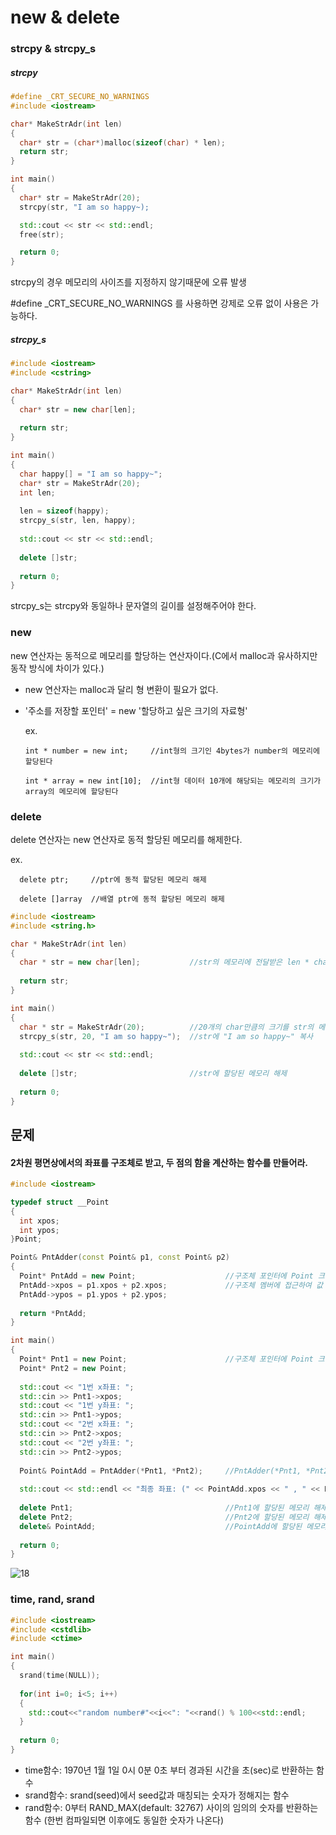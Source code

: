 # new & delete

### strcpy & strcpy_s

##### strcpy
```C++
#define _CRT_SECURE_NO_WARNINGS
#include <iostream>

char* MakeStrAdr(int len)
{
  char* str = (char*)malloc(sizeof(char) * len);
  return str;
}

int main()
{
  char* str = MakeStrAdr(20);
  strcpy(str, "I am so happy~);

  std::cout << str << std::endl;
  free(str);

  return 0;
}
```
strcpy의 경우 메모리의 사이즈를 지정하지 않기때문에 오류 발생

#define _CRT_SECURE_NO_WARNINGS 를 사용하면 강제로 오류 없이 사용은 가능하다.

##### strcpy_s
```C++
#include <iostream>
#include <cstring>

char* MakeStrAdr(int len)
{
  char* str = new char[len];
  
  return str;
}

int main()
{
  char happy[] = "I am so happy~";
  char* str = MakeStrAdr(20);
  int len;
  
  len = sizeof(happy);
  strcpy_s(str, len, happy);
  
  std::cout << str << std::endl;
  
  delete []str;
  
  return 0;
}
```
strcpy_s는 strcpy와 동일하나 문자열의 길이를 설정해주어야 한다.

### new

new 연산자는 동적으로 메모리를 할당하는 연산자이다.(C에서 malloc과 유사하지만 동작 방식에 차이가 있다.)
* new 연산자는 malloc과 달리 형 변환이 필요가 없다.
* '주소를 저장할 포인터' = new '할당하고 싶은 크기의 자료형'
 
  ex.
  
      int * number = new int;     //int형의 크기인 4bytes가 number의 메모리에 할당된다
  
      int * array = new int[10];  //int형 데이터 10개에 해당되는 메모리의 크기가 array의 메모리에 할당된다

### delete

delete 연산자는 new 연산자로 동적 할당된 메모리를 해제한다.

  ex.
  
      delete ptr;     //ptr에 동적 할당된 메모리 해제
  
      delete []array  //배열 ptr에 동적 할당된 메모리 해제

```C++
#include <iostream>
#include <string.h>

char * MakeStrAdr(int len)
{
  char * str = new char[len];           //str의 메모리에 전달받은 len * char 만큼의 bytes 할당
  
  return str;
}

int main()
{
  char * str = MakeStrAdr(20);          //20개의 char만큼의 크기를 str의 메모리에 할당
  strcpy_s(str, 20, "I am so happy~");  //str에 "I am so happy~" 복사
  
  std::cout << str << std::endl;
  
  delete []str;                         //str에 할당된 메모리 해제
  
  return 0;
}
```

## 문제
#### 2차원 평면상에서의 좌표를 구조체로 받고, 두 점의 함을 계산하는 함수를 만들어라.

```C++
#include <iostream>

typedef struct __Point
{
  int xpos;
  int ypos;
}Point;

Point& PntAdder(const Point& p1, const Point& p2)
{
  Point* PntAdd = new Point;                    //구조체 포인터에 Point 크기만큼 메모리 할당
  PntAdd->xpos = p1.xpos + p2.xpos;             //구조체 멤버에 접근하여 값 할당
  PntAdd->ypos = p1.ypos + p2.ypos;
  
  return *PntAdd;
}

int main()
{
  Point* Pnt1 = new Point;                      //구조체 포인터에 Point 크기만큼 메모리 할당
  Point* Pnt2 = new Point;
  
  std::cout << "1번 x좌표: ";
  std::cin >> Pnt1->xpos;
  std::cout << "1번 y좌표: ";
  std::cin >> Pnt1->ypos;
  std::cout << "2번 x좌표: ";
  std::cin >> Pnt2->xpos;
  std::cout << "2번 y좌표: ";
  std::cin >> Pnt2->ypos;
  
  Point& PointAdd = PntAdder(*Pnt1, *Pnt2);     //PntAdder(*Pnt1, *Pnt2)에 대한 참조자 PointAdd 선언
  
  std::cout << std::endl << "최종 좌표: (" << PointAdd.xpos << " , " << PointAdd.ypos << ")" << std::endl;
  
  delete Pnt1;                                  //Pnt1에 할당된 메모리 해제
  delete Pnt2;                                  //Pnt2에 할당된 메모리 해제
  delete& PointAdd;                             //PointAdd에 할당된 메모리 
  
  return 0;
}
```
![18](https://user-images.githubusercontent.com/76034423/105818487-5821b980-5ffa-11eb-84e4-901f482751ee.JPG)


### time, rand, srand

```C++
#include <iostream>
#include <cstdlib>
#include <ctime>

int main()
{
  srand(time(NULL));
  
  for(int i=0; i<5; i++)
  {
    std::cout<<"random number#"<<i<<": "<<rand() % 100<<std::endl;
  }
  
  return 0;
}
```

* time함수: 1970년 1월 1일 0시 0분 0초 부터 경과된 시간을 초(sec)로 반환하는 함수
* srand함수: srand(seed)에서 seed값과 매칭되는 숫자가 정해지는 함수
* rand함수: 0부터 RAND_MAX(default: 32767) 사이의 임의의 숫자를 반환하는 함수 (한번 컴파일되면 이후에도 동일한 숫자가 나온다)
